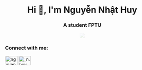 <h1 align="center">Hi 👋, I'm Nguyễn Nhật Huy</h1>
<h3 align="center">A student FPTU</h3>

<p align="center" style="opacity: 0.1;">
<img src="https://media.giphy.com/media/hlRzt8TxCNVcEZBt9w/giphy.gif">
</p>

<h3 align="left">Connect with me:</h3>
<p align="left">
<a href="https://fb.com/nguyennhathuy.orit" target="blank"><img align="center" src="https://cdn.jsdelivr.net/npm/simple-icons@3.0.1/icons/facebook.svg" alt="nguyennhathuy.orit" height="30" width="40" /></a>
<a href="https://instagram.com/_n.huy.n_" target="blank"><img align="center" src="https://cdn.jsdelivr.net/npm/simple-icons@3.0.1/icons/instagram.svg" alt="_n.huy.n_" height="30" width="40" /></a>
</p>
